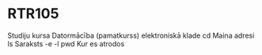 # RTR105
Studiju kursa Datormācība (pamatkurss) elektroniskā klade
cd Maina adresi
ls Saraksts -e -l
pwd Kur es atrodos

